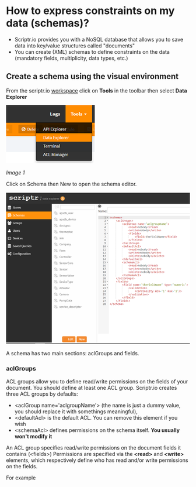 # How to express constraints on my data (schemas)?

- Scriptr.io provides you with a NoSQL database that allows you to save data into key/value structures called "documents"
- You can create (XML) schemas to define constraints on the data (mandatory fields, multiplicity, data types, etc.)

## Create a schema using the visual environment

From the scriptr.io [workspace](https://www.scriptr.io/workspace) click on **Tools** in the toolbar then select **Data Explorer**

![Open Data Explorer](./images/open_data_explorer.png)

*Image 1*

Click on Schema then New to open the schema editor.

![Open Schema Editor](./images/new_schema.png)

A schema has two main sections: aclGroups and fields.

### aclGroups 

ACL groups allow you to define read/write permissions on the fields of your document. You should define at least one ACL group. 
Scriptr.io creates three ACL groups by defaults: 
- &lt;aclGroup name='aclgroupName'&gt; (the name is just a dummy value, you should replace it with somethings meaningful), 
- &lt;defaultAcl&gt; is the default ACL. You can remove this element if you wish
- &lt;schemaAcl&gt; defines permissions on the schema itself. **You usually won't modify it**

An ACL group specifies read/write permissions on the document fields it contains (&lt;fields&gt;)
Permissions are specified via the **&lt;read&gt;** and **&lt;write&gt;** elements, which respectively define who has read and/or write permissions on the fields.

For example
```

```



